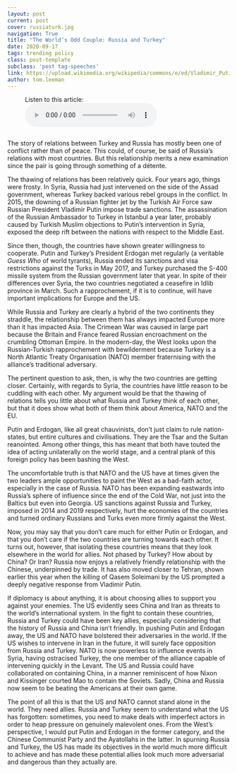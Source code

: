 ```yaml
---
layout: post
current: post
cover: russiaturk.jpg
navigation: True
title: "The World’s Odd Couple: Russia and Turkey"
date: 2020-09-17
tags: trending policy
class: post-template
subclass: 'post tag-speeches'
link: https://upload.wikimedia.org/wikipedia/commons/e/ed/Vladimir_Putin_met_with_Recep_Tayyip_Erdo%C4%9Fan_10.03.2017.jpg
author: tom.leeman
---
```

<figure style="margin-bottom: 2em">
    <figcaption>Listen to this article:</figcaption>
    <audio
        id="audio-1"
        controls controlsList="nodownload"
        src="/assets/audio/2020-09-17-The-World-s-Odd-Couple.mp3">
            Your browser does not support the
            <code>audio</code> element.
    </audio>
</figure>

The story of relations between Turkey and Russia has mostly been one of conflict rather than of peace. This could, of course, be said of Russia’s relations with most countries. But  this relationship merits a new examination since the pair is going through something of a détente.



The thawing of relations has been relatively quick. Four years ago, things were frosty. In Syria, Russia had just intervened on the side of the Assad government, whereas Turkey backed various rebel groups in the conflict. In 2015, the downing of a Russian fighter jet by the Turkish Air Force saw Russian President Vladimir Putin impose trade sanctions. The assassination of the Russian Ambassador to Turkey in Istanbul a year later, probably caused by Turkish Muslim objections to Putin’s intervention in Syria, exposed the deep rift between the nations with respect to the Middle East.



Since then, though, the countries have shown greater willingness to cooperate. Putin and Turkey’s President Erdogan met regularly (a veritable *Guess Who* of world tyrants), Russia ended its sanctions and visa restrictions against the Turks in May 2017, and Turkey purchased the S-400 missile system from the Russian government later that year. In spite of their differences over Syria, the two countries negotiated a ceasefire in Idlib province in March. Such a rapprochement, if it is to continue, will have important implications for Europe and the US.



While Russia and Turkey are clearly a hybrid of the two continents they straddle, the relationship between them has always impacted Europe more than it has impacted Asia. The Crimean War was caused in large part because the Britain and France feared Russian encroachment on the crumbling Ottoman Empire. In the modern-day, the West looks upon the Russian-Turkish rapprochement with bewilderment because Turkey is a North Atlantic Treaty Organisation (NATO) member fraternising with the alliance’s traditional adversary.



The pertinent question to ask, then, is why the two countries are getting closer. Certainly, with regards to Syria, the countries have little reason to be cuddling with each other. My argument would be that the thawing of relations tells you little about what Russia and Turkey think of each other, but that it does show what both of them think about America, NATO and the EU.



Putin and Erdogan, like all great chauvinists, don’t just claim to rule nation-states, but entire cultures and civilisations. They are the Tsar and the Sultan reanointed. Among other things, this has meant that both have touted the idea of acting unilaterally on the world stage, and a central plank of this foreign policy has been bashing the West.



The uncomfortable truth is that NATO and the US have at times given the two leaders ample opportunities to paint the West as a bad-faith actor, especially in the case of Russia. NATO has been expanding eastwards into Russia’s sphere of influence since the end of the Cold War, not just into the Baltics but even into Georgia. US sanctions against Russia and Turkey, imposed in 2014 and 2019 respectively, hurt the economies of the countries and turned ordinary Russians and Turks even more firmly against the West.



Now, you may say that you don’t care much for either Putin or Erdogan, and that you don’t care if the two countries are turning towards each other. It turns out, however, that isolating these countries means that they look elsewhere in the world for allies. Not phased by Turkey? How about by China? Or Iran? Russia now enjoys a relatively friendly relationship with the Chinese, underpinned by trade. It has also moved closer to Tehran, shown earlier this year when the killing of Qasem Soleimani by the US prompted a deeply negative response from Vladimir Putin.



If diplomacy is about anything, it is about choosing allies to support you against your enemies. The US evidently sees China and Iran as threats to the world’s international system. In the fight to contain these countries, Russia and Turkey could have been key allies, especially considering that the history of Russia and China isn’t friendly. In pushing Putin and Erdogan away, the US and NATO have bolstered their adversaries in the world. If the US wishes to intervene in Iran in the future, it will surely face opposition from Russia and Turkey. NATO is now powerless to influence events in Syria, having ostracised Turkey, the one member of the alliance capable of intervening quickly in the Levant. The US and Russia could have collaborated on containing China, in a manner reminiscent of how Nixon and Kissinger courted Mao to contain the Soviets. Sadly, China and Russia now seem to be beating the Americans at their own game.



The point of all this is that the US and NATO cannot stand alone in the world. They need allies. Russia and Turkey seem to understand what the US has forgotten: sometimes, you need to make deals with imperfect actors in order to heap pressure on genuinely malevolent ones. From the West’s perspective, I would put Putin and Erdogan in the former category, and the Chinese Communist Party and the Ayatollahs in the latter. In spurning Russia and Turkey, the US has made its objectives in the world much more difficult to achieve and has made these potential allies look much more adversarial and dangerous than they actually are.
